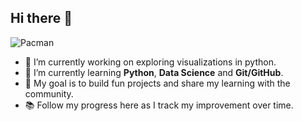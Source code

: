 ## Hi there 👋

![Pacman](https://media.giphy.com/media/USV0ym3bVWQJJmNu3N/giphy.gif)

- 🔭 I’m currently working on exploring visualizations in python.
- 🌱 I’m currently learning **Python**, **Data Science** and **Git/GitHub**.
- 🚀 My goal is to build fun projects and share my learning with the community.
- 📚 Follow my progress here as I track my improvement over time.

